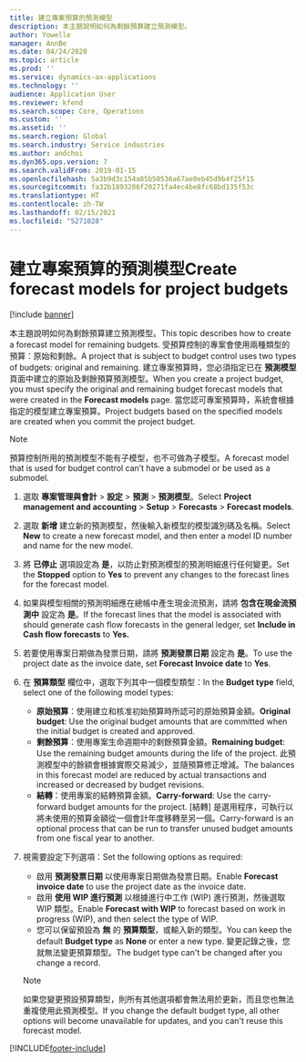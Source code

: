 ```yaml
---
title: 建立專案預算的預測模型
description: 本主題說明如何為剩餘預算建立預測模型。
author: Yowelle
manager: AnnBe
ms.date: 04/24/2020
ms.topic: article
ms.prod: ''
ms.service: dynamics-ax-applications
ms.technology: ''
audience: Application User
ms.reviewer: kfend
ms.search.scope: Core, Operations
ms.custom: ''
ms.assetid: ''
ms.search.region: Global
ms.search.industry: Service industries
ms.author: andchoi
ms.dyn365.ops.version: 7
ms.search.validFrom: 2019-01-15
ms.openlocfilehash: 5a3b9d3c154a85b50536a67ae0eb45d9b4f25f15
ms.sourcegitcommit: fa32b1893286f20271fa4ec4be8fc68bd135f53c
ms.translationtype: HT
ms.contentlocale: zh-TW
ms.lasthandoff: 02/15/2021
ms.locfileid: "5271028"
---
```

# <a name="create-forecast-models-for-project-budgets"></a><span data-ttu-id="ceaec-103">建立專案預算的預測模型</span><span class="sxs-lookup"><span data-stu-id="ceaec-103">Create forecast models for project budgets</span></span> 

[!include [banner](../includes/banner.md)]

<span data-ttu-id="ceaec-104">本主題說明如何為剩餘預算建立預測模型。</span><span class="sxs-lookup"><span data-stu-id="ceaec-104">This topic describes how to create a forecast model for remaining budgets.</span></span> <span data-ttu-id="ceaec-105">受預算控制的專案會使用兩種類型的預算：原始和剩餘。</span><span class="sxs-lookup"><span data-stu-id="ceaec-105">A project that is subject to budget control uses two types of budgets: original and remaining.</span></span> <span data-ttu-id="ceaec-106">建立專案預算時，您必須指定已在 **預測模型** 頁面中建立的原始及剩餘預算預測模型。</span><span class="sxs-lookup"><span data-stu-id="ceaec-106">When you create a project budget, you must specify the original and remaining budget forecast models that were created in the **Forecast models** page.</span></span> <span data-ttu-id="ceaec-107">當您認可專案預算時，系統會根據指定的模型建立專案預算。</span><span class="sxs-lookup"><span data-stu-id="ceaec-107">Project budgets based on the specified models are created when you commit the project budget.</span></span>

> [!NOTE]
> <span data-ttu-id="ceaec-108">預算控制所用的預測模型不能有子模型，也不可做為子模型。</span><span class="sxs-lookup"><span data-stu-id="ceaec-108">A forecast model that is used for budget control can’t have a submodel or be used as a submodel.</span></span>

1. <span data-ttu-id="ceaec-109">選取 **專案管理與會計** > **設定** > **預測**  > **預測模型**。</span><span class="sxs-lookup"><span data-stu-id="ceaec-109">Select **Project management and accounting** > **Setup** > **Forecasts**  > **Forecast models**.</span></span>
2. <span data-ttu-id="ceaec-110">選取 **新增** 建立新的預測模型，然後輸入新模型的模型識別碼及名稱。</span><span class="sxs-lookup"><span data-stu-id="ceaec-110">Select **New** to create a new forecast model, and then enter a model ID number and name for the new model.</span></span> 
3. <span data-ttu-id="ceaec-111">將 **已停止** 選項設定為 **是**，以防止對預測模型的預測明細進行任何變更。</span><span class="sxs-lookup"><span data-stu-id="ceaec-111">Set the **Stopped** option to **Yes** to prevent any changes to the forecast lines for the forecast model.</span></span> 
4. <span data-ttu-id="ceaec-112">如果與模型相關的預測明細應在總帳中產生現金流預測，請將 **包含在現金流預測中** 設定為 **是**。</span><span class="sxs-lookup"><span data-stu-id="ceaec-112">If the forecast lines that the model is associated with should generate cash flow forecasts in the general ledger, set **Include in Cash flow forecasts** to **Yes.**</span></span> 
5. <span data-ttu-id="ceaec-113">若要使用專案日期做為發票日期，請將 **預測發票日期** 設定為 **是**。</span><span class="sxs-lookup"><span data-stu-id="ceaec-113">To use the project date as the invoice date, set **Forecast Invoice date** to **Yes**.</span></span> 
6. <span data-ttu-id="ceaec-114">在 **預算類型** 欄位中，選取下列其中一個模型類型：</span><span class="sxs-lookup"><span data-stu-id="ceaec-114">In the **Budget type** field, select one of the following model types:</span></span>

   - <span data-ttu-id="ceaec-115">**原始預算**：使用建立和核准初始預算時所認可的原始預算金額。</span><span class="sxs-lookup"><span data-stu-id="ceaec-115">**Original budget**: Use the original budget amounts that are committed when the initial budget is created and approved.</span></span>
   - <span data-ttu-id="ceaec-116">**剩餘預算**：使用專案生命週期中的剩餘預算金額。</span><span class="sxs-lookup"><span data-stu-id="ceaec-116">**Remaining budget**: Use the remaining budget amounts during the life of the project.</span></span> <span data-ttu-id="ceaec-117">此預測模型中的餘額會根據實際交易減少，並隨預算修正增減。</span><span class="sxs-lookup"><span data-stu-id="ceaec-117">The balances in this forecast model are reduced by actual transactions and increased or decreased by budget revisions.</span></span>
   - <span data-ttu-id="ceaec-118">**結轉**：使用專案的結轉預算金額。</span><span class="sxs-lookup"><span data-stu-id="ceaec-118">**Carry-forward**: Use the carry-forward budget amounts for the project.</span></span> <span data-ttu-id="ceaec-119">[結轉] 是選用程序，可執行以將未使用的預算金額從一個會計年度移轉至另一個。</span><span class="sxs-lookup"><span data-stu-id="ceaec-119">Carry-forward is an optional process that can be run to transfer unused budget amounts from one fiscal year to another.</span></span>

7. <span data-ttu-id="ceaec-120">視需要設定下列選項：</span><span class="sxs-lookup"><span data-stu-id="ceaec-120">Set the following options as required:</span></span>

   - <span data-ttu-id="ceaec-121">啟用 **預測發票日期** 以使用專案日期做為發票日期。</span><span class="sxs-lookup"><span data-stu-id="ceaec-121">Enable **Forecast invoice date** to use the project date as the invoice date.</span></span>
   - <span data-ttu-id="ceaec-122">啟用 **使用 WIP 進行預測** 以根據進行中工作 (WIP) 進行預測，然後選取 WIP 類型。</span><span class="sxs-lookup"><span data-stu-id="ceaec-122">Enable **Forecast with WIP** to forecast based on work in progress (WIP), and then select the type of WIP.</span></span> 
   - <span data-ttu-id="ceaec-123">您可以保留預設為 **無** 的 **預算類型**，或輸入新的類型。</span><span class="sxs-lookup"><span data-stu-id="ceaec-123">You can keep the default **Budget type** as **None** or enter a new type.</span></span> <span data-ttu-id="ceaec-124">變更記錄之後，您就無法變更預算類型。</span><span class="sxs-lookup"><span data-stu-id="ceaec-124">The budget type can't be changed after you change a record.</span></span>     
    > [!NOTE]
    > <span data-ttu-id="ceaec-125">如果您變更預設預算類型，則所有其他選項都會無法用於更新，而且您也無法重複使用此預測模型。</span><span class="sxs-lookup"><span data-stu-id="ceaec-125">If you change the default budget type, all other options will become unavailable for updates, and you can't reuse this forecast model.</span></span> 
   


 



[!INCLUDE[footer-include](../includes/footer-banner.md)]